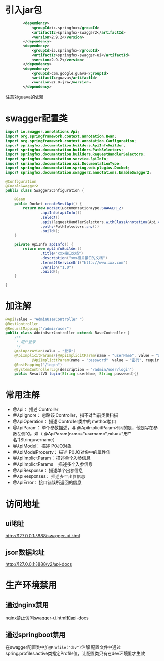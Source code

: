 # 引入jar包

```xml
        <dependency>
            <groupId>io.springfox</groupId>
            <artifactId>springfox-swagger2</artifactId>
            <version>2.9.2</version>
        </dependency>
        <dependency>
            <groupId>io.springfox</groupId>
            <artifactId>springfox-swagger-ui</artifactId>
            <version>2.9.2</version>
        </dependency>
        <dependency>
            <groupId>com.google.guava</groupId>
            <artifactId>guava</artifactId>
            <version>28.0-jre</version>
        </dependency>
```

注意对guava的依赖

# swagger配置类

```java
import io.swagger.annotations.Api;
import org.springframework.context.annotation.Bean;
import org.springframework.context.annotation.Configuration;
import springfox.documentation.builders.ApiInfoBuilder;
import springfox.documentation.builders.PathSelectors;
import springfox.documentation.builders.RequestHandlerSelectors;
import springfox.documentation.service.ApiInfo;
import springfox.documentation.spi.DocumentationType;
import springfox.documentation.spring.web.plugins.Docket;
import springfox.documentation.swagger2.annotations.EnableSwagger2;

@Configuration
@EnableSwagger2
public class Swagger2Configuration {

    @Bean
    public Docket createRestApi() {
        return new Docket(DocumentationType.SWAGGER_2)
                .apiInfo(apiInfo())
                .select()
                .apis(RequestHandlerSelectors.withClassAnnotation(Api.class))//这是注意的代码
                .paths(PathSelectors.any())
                .build();
    }

    private ApiInfo apiInfo() {
        return new ApiInfoBuilder()
                .title("xxx接口文档")
                .description("xxx相关接口的文档")
                .termsOfServiceUrl("http://www.xxx.com")
                .version("1.0")
                .build();
    }

}
```

# 加注解

```java
@Api(value = "AdminUserController ")
@RestController
@RequestMapping("/admin/user")
public class AdminUserController extends BaseController {
    /**
     * 用户登录
     */
    @ApiOperation(value = "登录")
    @ApiImplicitParams({@ApiImplicitParam(name = "userName", value = "用户名", required = true, dataType = "String"),
            @ApiImplicitParam(name = "password", value = "密码", required = true, dataType = "String")})
    @PostMapping("/login")
    @SystemControllerLog(description = "/admin/user/login")
    public ResultVO login(String userName, String password){}
```

# 常用注解
* @Api： 描述 Controller
* @ApiIgnore： 忽略该 Controller，指不对当前类做扫描
* @ApiOperation： 描述 Controller类中的 method接口
* @ApiParam： 单个参数描述，与 @ApiImplicitParam不同的是，他是写在参数左侧的。如（ @ApiParam(name="username",value="用户名")Stringusername）
* @ApiModel： 描述 POJO对象
* @ApiModelProperty： 描述 POJO对象中的属性值
* @ApiImplicitParam： 描述单个入参信息
* @ApiImplicitParams： 描述多个入参信息
* @ApiResponse： 描述单个出参信息
* @ApiResponses： 描述多个出参信息
* @ApiError： 接口错误所返回的信息

# 访问地址
## ui地址
http://127.0.0.1:8888/swagger-ui.html

## json数据地址
http://127.0.0.1:8888/v2/api-docs

# 生产环境禁用
## 通过nginx禁用
nginx禁止访问swagger-ui.html和api-docs

## 通过springboot禁用
在swagger配置类中加`@Profile("dev")`注解
配置文件中通过spring.profiles.active类指定Profile值，让配置类只有在dev环境里才生效